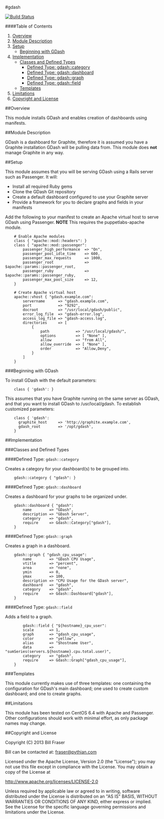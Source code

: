 #gdash

[![Build Status](https://travis-ci.org/bfraser/puppet-gdash.png?branch=master)](https://travis-ci.org/bfraser/puppet-gdash)

####Table of Contents

1. [Overview](#overview)
2. [Module Description](#module-description)
3. [Setup](#setup)
    * [Beginning with GDash](#beginning-with-gdash)
4. [Implementation](#implementation)
    * [Classes and Defined Types](#classes-and-defined-types)
        * [Defined Type: gdash::category](#defined-type-gdashcategory)
        * [Defined Type: gdash::dashboard](#defined-type-gdashdashboard)
        * [Defined Type: gdash::graph](#defined-type-gdashgraph)
        * [Defined Type: gdash::field](#defined-type-gdashfield)
    * [Templates](#templates)
5. [Limitations](#limitations)
6. [Copyright and License](#copyright-and-license)

##Overview

This module installs GDash and enables creation of dashboards using manifests.

##Module Description

GDash is a dashboard for Graphite, therefore it is assumed you have a Graphite installation GDash will be pulling data from. This module does **not** manage Graphite in any way.

##Setup

This module assumes that you will be serving GDash using a Rails server such as Passenger. It will:

* Install all required Ruby gems
* Clone the GDash Git repository
* Create a default dashboard configured to use your Graphite server
* Provide a framework for you to declare graphs and fields in your manifests

Add the following to your manifest to create an Apache virtual host to serve GDash using Passenger. **NOTE** This requires the puppetlabs-apache module.

```puppet
    # Enable Apache modules
    class { "apache::mod::headers": }
    class { "apache::mod::passenger":
        passenger_high_performance  => "On",
        passenger_pool_idle_time    => 600,
        passenger_max_requests      => 1000,
        passenger_root              => $apache::params::passenger_root,
        passenger_ruby              => $apache::params::passenger_ruby,
        passenger_max_pool_size     => 12,
    }

    # Create Apache virtual host
    apache::vhost { "gdash.example.com":
        servername      => "gdash.example.com",
        port            => "9292",
        docroot         => "/usr/local/gdash/public",
        error_log_file  => "gdash-error.log",
        access_log_file => "gdash-access.log",
        directories     => [
            {
                path            => "/usr/local/gdash/",
                options         => [ "None" ],
                allow           => "from All",
                allow_override  => [ "None" ],
                order           => "Allow,Deny",
            }
        ]
    }
```

###Beginning with GDash

To install GDash with the default parameters:

```puppet
    class { 'gdash': }
```

This assumes that you have Graphite running on the same server as GDash, and that you want to install GDash to /usr/local/gdash. To establish customized parameters:

```puppet
    class { 'gdash':
      graphite_host     => 'http://graphite.example.com',
      gdash_root        => '/opt/gdash',
    }
```

##Implementation

###Classes and Defined Types

####Defined Type: `gdash::category`

Creates a category for your dashboard(s) to be grouped into.

```puppet
    gdash::category { "gdash": }
```

####Defined Type: `gdash::dashboard`

Creates a dashboard for your graphs to be organized under.

```puppet
    gdash::dashboard { "gdash":
        name        => "GDash",
        description => "GDash Server",
        category    => "gdash",
        require     => Gdash::Category["gdash"],
    }
```

####Defined Type: `gdash::graph`

Creates a graph in a dashboard.

```puppet
    gdash::graph { "gdash_cpu_usage":
        name        => "GDash CPU Usage",
        vtitle      => "percent",
        area        => "none",
        ymin        => 0,
        ymax        => 100,
        description => "CPU Usage for the GDash server",
        dashboard   => "gdash",
        category    => "gdash",
        require     => Gdash::Dashboard["gdash"],
    }
```

####Defined Type: `gdash::field`

Adds a field to a graph.

```puppet
        gdash::field { "${hostname}_cpu_user":
        scale       => 1,
        graph       => "gdash_cpu_usage",
        color       => "yellow",
        alias       => "$hostname User",
        data        => "sumSeries(servers.${hostname}.cpu.total.user)",
        category    => "gdash",
        require     => Gdash::Graph["gdash_cpu_usage"],
    }
```

###Templates

This module currently makes use of three templates: one containing the configuration for GDash's main dashboard; one used to create custom dashboard; and one to create graphs.

##Limitations

This module has been tested on CentOS 6.4 with Apache and Passenger. Other configurations should work with minimal effort, as only package names may change.

##Copyright and License

Copyright (C) 2013 Bill Fraser

Bill can be contacted at: fraser@pythian.com

Licensed under the Apache License, Version 2.0 (the "License");
you may not use this file except in compliance with the License.
You may obtain a copy of the License at

  http://www.apache.org/licenses/LICENSE-2.0

Unless required by applicable law or agreed to in writing, software
distributed under the License is distributed on an "AS IS" BASIS,
WITHOUT WARRANTIES OR CONDITIONS OF ANY KIND, either express or implied.
See the License for the specific language governing permissions and
limitations under the License.

